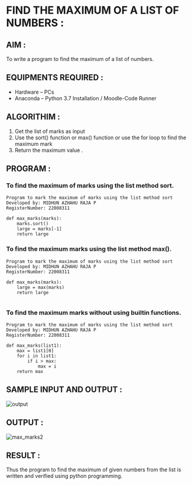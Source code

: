 # FIND THE MAXIMUM OF A LIST OF NUMBERS :

## AIM :

To write a program to find the maximum of a list of numbers.

## EQUIPMENTS REQUIRED :
-	Hardware – PCs  
-	Anaconda – Python 3.7 Installation / Moodle-Code Runner
## ALGORITHIM :

1.	Get the list of marks as input 
2.	Use the sort() function or max() function or use the for loop to find the maximum mark  
3.	Return the maximum value .

## PROGRAM :


### To find the maximum of marks using the list method sort.
``` 
Program to mark the maximum of marks using the list method sort
Developed by: MIDHUN AZHAHU RAJA P
RegisterNumber: 22008311

def max_marks(marks):
    marks.sort()
    large = marks[-1]
    return large

```

### To find the maximum marks using the list method max().
```
Program to mark the maximum of marks using the list method sort
Developed by: MIDHUN AZHAHU RAJA P
RegisterNumber: 22008311

def max_marks(marks):
    large = max(marks)
    return large


```

### To find the maximum marks without using builtin functions.
```
Program to mark the maximum of marks using the list method sort
Developed by: MIDHUN AZHAHU RAJA P
RegisterNumber: 22008311

def max_marks(list1):
    max = list1[0]
    for i in list1:
        if i > max:
            max = i
    return max

```
## SAMPLE INPUT AND OUTPUT :

![output](./img/max_marks1.jpg) 

## OUTPUT :

![max_marks2](https://user-images.githubusercontent.com/118054670/213929657-7505615c-9d08-403d-8e8f-6a337b62f4da.jpg)


## RESULT :

Thus the program to find the maximum of given numbers from the list is written and verified using python programming.
